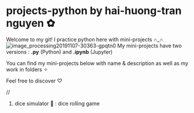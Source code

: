 # projects-python by hai-huong-tran nguyen ✿
Welcome to my git! I practice python here with mini-projects ∩_∩
![image_processing20191107-30363-gpqtn0](https://user-images.githubusercontent.com/129739994/232339971-d8470312-2a78-42b7-8d2e-23ef7aa64937.png)
My mini-projects have two versions : **.py** (Python) and **.ipynb** (Jupyter)

You can find my mini-projects below with name & description as well as my work in folders ✧

Feel free to discover ♡

//

1. dice simulator 🎲 : dice rolling game
